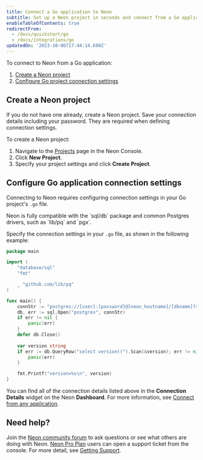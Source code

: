 ```yaml
---
title: Connect a Go application to Neon
subtitle: Set up a Neon project in seconds and connect from a Go application
enableTableOfContents: true
redirectFrom:
  - /docs/quickstart/go
  - /docs/integrations/go
updatedOn: '2023-10-06T17:44:14.690Z'
---
```


To connect to Neon from a Go application:

1. [Create a Neon project](#create-a-neon-project)
2. [Configure Go project connection settings](#configure-go-application-connection-settings)

## Create a Neon project

If you do not have one already, create a Neon project. Save your connection details including your password. They are required when defining connection settings.

To create a Neon project:

1. Navigate to the [Projects](https://console.neon.tech/app/projects) page in the Neon Console.
2. Click **New Project**.
3. Specify your project settings and click **Create Project**.

## Configure Go application connection settings

Connecting to Neon requires configuring connection settings in your Go project's `.go` file.

<Admonition type="note">
Neon is fully compatible with the `sql/db` package and common Postgres drivers, such as `lib/pq` and `pgx`.
</Admonition>

Specify the connection settings in your `.go` file, as shown in the following example:

```go
package main

import (
    "database/sql"
    "fmt"

    _ "github.com/lib/pq"
)

func main() {
    connStr := "postgres://[user]:[password]@[neon_hostname]/[dbname]?sslmode=require"
    db, err := sql.Open("postgres", connStr)
    if err != nil {
        panic(err)
    }
    defer db.Close()
    
    var version string
    if err := db.QueryRow("select version()").Scan(&version); err != nil {
        panic(err)
    }

    fmt.Printf("version=%s\n", version)
}
```


You can find all of the connection details listed above in the **Connection Details** widget on the Neon **Dashboard**. For more information, see [Connect from any application](/docs/connect/connect-from-any-app).

## Need help?

Join the [Neon community forum](https://community.neon.tech/) to ask questions or see what others are doing with Neon. [Neon Pro Plan](/docs/introduction/pro-plan) users can open a support ticket from the console. For more detail, see [Getting Support](/docs/introduction/support).

